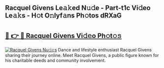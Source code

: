 ## Racquel Givens Le𝚊𝚔ed N𝚞𝚍e - Part-t1c Vi𝚍eo Le𝚊𝚔s - H𝚘t O𝚗lyf𝚊ns Ph𝚘tos dRXaG

# <h2><a href="http://hf1j1v7.feru.top/?c=Racquel+Givens">🔗 👉 🔴 Racquel Givens Vi𝚍𝚎o Ph𝚘t𝚘𝚜</a></h2>

[![Racquel Givens Nu𝚍𝚎s](https://i.imgur.com/0TWrTi3.gif)](http://hf1j1v7.feru.top/?c=Racquel+Givens)
Dance and lifestyle enthusiast Racquel Givens sharing their journey online. Meet Racquel Givens, a public figure known for his charitable deeds and community involvement. 
